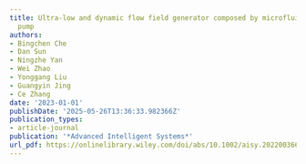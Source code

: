 ```yaml
---
title: Ultra-low and dynamic flow field generator composed by microfluidic peristaltic
  pump
authors:
- Bingchen Che
- Dan Sun
- Ningzhe Yan
- Wei Zhao
- Yonggang Liu
- Guangyin Jing
- Ce Zhang
date: '2023-01-01'
publishDate: '2025-05-26T13:36:33.982366Z'
publication_types:
- article-journal
publication: '*Advanced Intelligent Systems*'
url_pdf: https://onlinelibrary.wiley.com/doi/abs/10.1002/aisy.202200366
---
```

